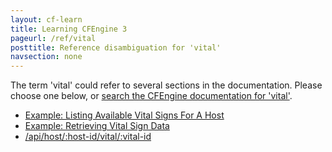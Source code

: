 ```yaml
---
layout: cf-learn
title: Learning CFEngine 3
pageurl: /ref/vital
posttitle: Reference disambiguation for 'vital'
navsection: none
---
```


The term 'vital' could refer to several sections in the documentation. Please choose one below, or
[search the CFEngine documentation for 'vital'](http://docs.cfengine.com/latest/search.html?q=vital).

- [Example: Listing Available Vital Signs For A Host](http://docs.cfengine.com/latest/examples-enterprise-api-examples-browsing-host-information.html#example-listing-available-vital-signs-for-a-host)
- [Example: Retrieving Vital Sign Data](http://docs.cfengine.com/latest/examples-enterprise-api-examples-browsing-host-information.html#example-retrieving-vital-sign-data)
- [/api/host/:host-id/vital/:vital-id](http://docs.cfengine.com/latest/reference-enterprise-api-ref-uri-resources.html#api-host-host-id-vital-vital-id)
